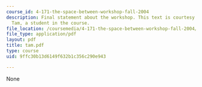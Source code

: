 ```yaml
---
course_id: 4-171-the-space-between-workshop-fall-2004
description: Final statement about the workshop. This text is courtesy of Merritt
  Tam, a student in the course.
file_location: /coursemedia/4-171-the-space-between-workshop-fall-2004/9ffc30b13d6149f632b1c356c290e943_tam.pdf
file_type: application/pdf
layout: pdf
title: tam.pdf
type: course
uid: 9ffc30b13d6149f632b1c356c290e943

---
```

None